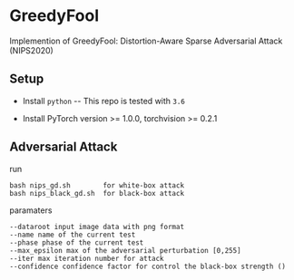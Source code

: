 GreedyFool
============================
Implemention of GreedyFool: Distortion-Aware Sparse Adversarial Attack (NIPS2020)


Setup
-----

* Install ``python`` -- This repo is tested with ``3.6``

* Install PyTorch version >= 1.0.0, torchvision >= 0.2.1
 

Adversarial Attack
------------------
run 
	
	bash nips_gd.sh        for white-box attack
	bash nips_black_gd.sh  for black-box attack
	
paramaters 

	--dataroot input image data with png format
	--name name of the current test
	--phase phase of the current test
	--max_epsilon max of the adversarial perturbation [0,255]
	--iter max iteration number for attack
	--confidence confidence factor for control the black-box strength ()
  

